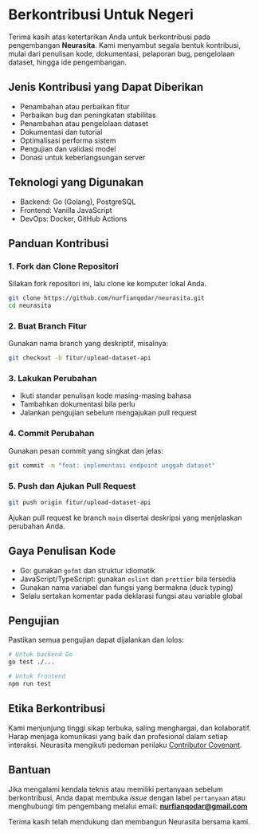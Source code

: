 # Berkontribusi Untuk Negeri

Terima kasih atas ketertarikan Anda untuk berkontribusi pada pengembangan **Neurasita**. Kami menyambut segala bentuk kontribusi, mulai dari penulisan kode, dokumentasi, pelaporan bug, pengelolaan dataset, hingga ide pengembangan.

## Jenis Kontribusi yang Dapat Diberikan

- Penambahan atau perbaikan fitur
- Perbaikan bug dan peningkatan stabilitas
- Penambahan atau pengelolaan dataset
- Dokumentasi dan tutorial
- Optimalisasi performa sistem
- Pengujian dan validasi model
- Donasi untuk keberlangsungan server

## Teknologi yang Digunakan

- Backend: Go (Golang), PostgreSQL
- Frontend: Vanilla JavaScript
- DevOps: Docker, GitHub Actions

## Panduan Kontribusi

### 1. Fork dan Clone Repositori

Silakan fork repositori ini, lalu clone ke komputer lokal Anda.

```bash
git clone https://github.com/nurfianqodar/neurasita.git
cd neurasita
```

### 2. Buat Branch Fitur

Gunakan nama branch yang deskriptif, misalnya:

```bash
git checkout -b fitur/upload-dataset-api
```

### 3. Lakukan Perubahan

- Ikuti standar penulisan kode masing-masing bahasa
- Tambahkan dokumentasi bila perlu
- Jalankan pengujian sebelum mengajukan pull request

### 4. Commit Perubahan

Gunakan pesan commit yang singkat dan jelas:

```bash
git commit -m "feat: implementasi endpoint unggah dataset"
```

### 5. Push dan Ajukan Pull Request

```bash
git push origin fitur/upload-dataset-api
```

Ajukan pull request ke branch `main` disertai deskripsi yang menjelaskan perubahan Anda.

## Gaya Penulisan Kode

- Go: gunakan `gofmt` dan struktur idiomatik
- JavaScript/TypeScript: gunakan `eslint` dan `prettier` bila tersedia
- Gunakan nama variabel dan fungsi yang bermakna (duck typing)
- Selalu sertakan komentar pada deklarasi fungsi atau variable global

## Pengujian

Pastikan semua pengujian dapat dijalankan dan lolos:

```bash
# Untuk backend Go
go test ./...

# Untuk frontend
npm run test
```

## Etika Berkontribusi

Kami menjunjung tinggi sikap terbuka, saling menghargai, dan kolaboratif. Harap menjaga komunikasi yang baik dan profesional dalam setiap interaksi. Neurasita mengikuti pedoman perilaku [Contributor Covenant](https://www.contributor-covenant.org/).

## Bantuan

Jika mengalami kendala teknis atau memiliki pertanyaan sebelum berkontribusi, Anda dapat membuka _issue_ dengan label `pertanyaan` atau menghubungi tim pengembang melalui email: **[nurfianqodar@gmail.com](mailto:nurfianqodar@gmail.com)**

Terima kasih telah mendukung dan membangun Neurasita bersama kami.
